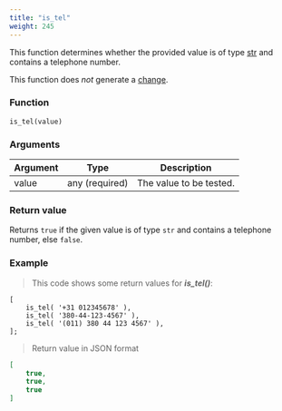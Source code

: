 ```yaml
---
title: "is_tel"
weight: 245
---
```


This function determines whether the provided value is of
type [str](../../../data-types/str) and contains a telephone number.

This function does *not* generate a [change](../../../overview/changes).

### Function

`is_tel(value)`

### Arguments

Argument | Type | Description
-------- | ---- | -----------
value | any (required) | The value to be tested.

### Return value

Returns `true` if the given value is of type `str` and contains a telephone number, else `false`.

### Example

> This code shows some return values for ***is_tel()***:

```thingsdb,json_response
[
    is_tel( '+31 012345678' ),
    is_tel( '380-44-123-4567' ),
    is_tel( '(011) 380 44 123 4567' ),
];
```

> Return value in JSON format

```json
[
    true,
    true,
    true
]
```
